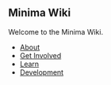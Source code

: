 ## Minima Wiki

Welcome to the Minima Wiki.

+ [About](./about/index.md)
+ [Get Involved](./getInvolved/index.md)
+ [Learn](./learn/index.md)
+ [Development](./development/index.md)
